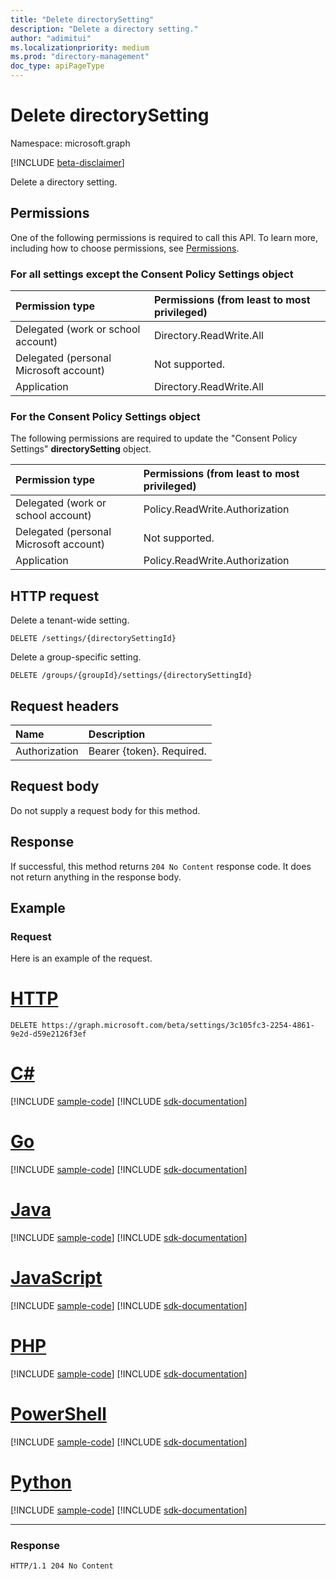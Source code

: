 ```yaml
---
title: "Delete directorySetting"
description: "Delete a directory setting."
author: "adimitui"
ms.localizationpriority: medium
ms.prod: "directory-management"
doc_type: apiPageType
---
```


# Delete directorySetting

Namespace: microsoft.graph

[!INCLUDE [beta-disclaimer](../../includes/beta-disclaimer.md)]

Delete a directory setting.

## Permissions
One of the following permissions is required to call this API. To learn more, including how to choose permissions, see [Permissions](/graph/permissions-reference).

### For all settings except the Consent Policy Settings object

|Permission type      | Permissions (from least to most privileged)              |
|:--------------------|:---------------------------------------------------------|
|Delegated (work or school account) | Directory.ReadWrite.All    |
|Delegated (personal Microsoft account) | Not supported.    |
|Application | Directory.ReadWrite.All |

### For the Consent Policy Settings object

The following permissions are required to update the "Consent Policy Settings" **directorySetting** object.

|Permission type      | Permissions (from least to most privileged)              |
|:--------------------|:---------------------------------------------------------|
|Delegated (work or school account) | Policy.ReadWrite.Authorization    |
|Delegated (personal Microsoft account) | Not supported.    |
|Application | Policy.ReadWrite.Authorization |

## HTTP request
<!-- { "blockType": "ignored" } -->
Delete a tenant-wide setting.
```http
DELETE /settings/{directorySettingId}
```

<!-- { "blockType": "ignored" } -->
Delete a group-specific setting.
```http
DELETE /groups/{groupId}/settings/{directorySettingId}
```

## Request headers
| Name       | Description|
|:---------------|:----------|
| Authorization  | Bearer {token}. Required. |

## Request body
Do not supply a request body for this method.

## Response

If successful, this method returns `204 No Content` response code. It does not return anything in the response body.

## Example
### Request
Here is an example of the request.

# [HTTP](#tab/http)
<!-- {
  "blockType": "request",
  "name": "delete_directorysetting"
}-->
```msgraph-interactive
DELETE https://graph.microsoft.com/beta/settings/3c105fc3-2254-4861-9e2d-d59e2126f3ef
```

# [C#](#tab/csharp)
[!INCLUDE [sample-code](../includes/snippets/csharp/delete-directorysetting-csharp-snippets.md)]
[!INCLUDE [sdk-documentation](../includes/snippets/snippets-sdk-documentation-link.md)]

# [Go](#tab/go)
[!INCLUDE [sample-code](../includes/snippets/go/delete-directorysetting-go-snippets.md)]
[!INCLUDE [sdk-documentation](../includes/snippets/snippets-sdk-documentation-link.md)]

# [Java](#tab/java)
[!INCLUDE [sample-code](../includes/snippets/java/delete-directorysetting-java-snippets.md)]
[!INCLUDE [sdk-documentation](../includes/snippets/snippets-sdk-documentation-link.md)]

# [JavaScript](#tab/javascript)
[!INCLUDE [sample-code](../includes/snippets/javascript/delete-directorysetting-javascript-snippets.md)]
[!INCLUDE [sdk-documentation](../includes/snippets/snippets-sdk-documentation-link.md)]

# [PHP](#tab/php)
[!INCLUDE [sample-code](../includes/snippets/php/delete-directorysetting-php-snippets.md)]
[!INCLUDE [sdk-documentation](../includes/snippets/snippets-sdk-documentation-link.md)]

# [PowerShell](#tab/powershell)
[!INCLUDE [sample-code](../includes/snippets/powershell/delete-directorysetting-powershell-snippets.md)]
[!INCLUDE [sdk-documentation](../includes/snippets/snippets-sdk-documentation-link.md)]

# [Python](#tab/python)
[!INCLUDE [sample-code](../includes/snippets/python/delete-directorysetting-python-snippets.md)]
[!INCLUDE [sdk-documentation](../includes/snippets/snippets-sdk-documentation-link.md)]

---

### Response
<!-- {
  "blockType": "response",
  "truncated": true
} -->
```http
HTTP/1.1 204 No Content
```

<!-- uuid: 8fcb5dbc-d5aa-4681-8e31-b001d5168d79
2015-10-25 14:57:30 UTC -->
<!--
{
  "type": "#page.annotation",
  "description": "Delete directorySetting",
  "keywords": "",
  "section": "documentation",
  "tocPath": "",
  "suppressions": [
  ]
}
-->


